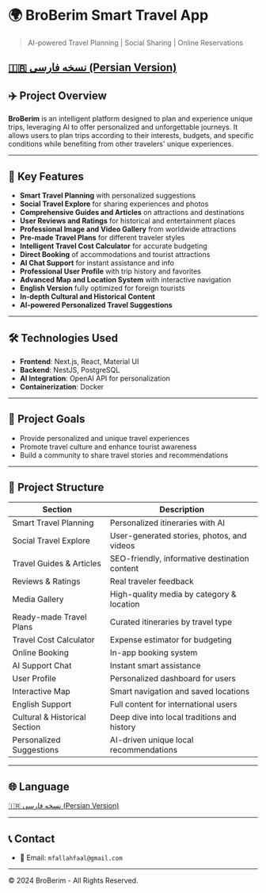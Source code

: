 # 🌍 BroBerim Smart Travel App

> AI-powered Travel Planning | Social Sharing | Online Reservations

## [🇮🇷 نسخه فارسی (Persian Version)](./README.md)

## ✈️ Project Overview

**BroBerim** is an intelligent platform designed to plan and experience unique trips, leveraging AI to offer personalized and unforgettable journeys. It allows users to plan trips according to their interests, budgets, and specific conditions while benefiting from other travelers' unique experiences.

---

## 🚀 Key Features

- **Smart Travel Planning** with personalized suggestions
- **Social Travel Explore** for sharing experiences and photos
- **Comprehensive Guides and Articles** on attractions and destinations
- **User Reviews and Ratings** for historical and entertainment places
- **Professional Image and Video Gallery** from worldwide attractions
- **Pre-made Travel Plans** for different traveler styles
- **Intelligent Travel Cost Calculator** for accurate budgeting
- **Direct Booking** of accommodations and tourist attractions
- **AI Chat Support** for instant assistance and info
- **Professional User Profile** with trip history and favorites
- **Advanced Map and Location System** with interactive navigation
- **English Version** fully optimized for foreign tourists
- **In-depth Cultural and Historical Content**
- **AI-powered Personalized Travel Suggestions**

---

## 🛠 Technologies Used

- **Frontend**: Next.js, React, Material UI
- **Backend**: NestJS, PostgreSQL
- **AI Integration**: OpenAI API for personalization
- **Containerization**: Docker

---

## 🎯 Project Goals

- Provide personalized and unique travel experiences
- Promote travel culture and enhance tourist awareness
- Build a community to share travel stories and recommendations

---

## 📁 Project Structure

| Section                       | Description                                   |
| ----------------------------- | --------------------------------------------- |
| Smart Travel Planning         | Personalized itineraries with AI              |
| Social Travel Explore         | User-generated stories, photos, and videos    |
| Travel Guides & Articles      | SEO-friendly, informative destination content |
| Reviews & Ratings             | Real traveler feedback                        |
| Media Gallery                 | High-quality media by category & location     |
| Ready-made Travel Plans       | Curated itineraries by travel type            |
| Travel Cost Calculator        | Expense estimator for budgeting               |
| Online Booking                | In-app booking system                         |
| AI Support Chat               | Instant smart assistance                      |
| User Profile                  | Personalized dashboard for users              |
| Interactive Map               | Smart navigation and saved locations          |
| English Support               | Full content for international users          |
| Cultural & Historical Section | Deep dive into local traditions and history   |
| Personalized Suggestions      | AI-driven unique local recommendations        |

---

## 🌐 Language

[🇮🇷 نسخه فارسی (Persian Version)](./README.md)

---

## 📞 Contact

- 📧 Email: `mfallahfaal@gmail.com`

---

© 2024 BroBerim - All Rights Reserved.
